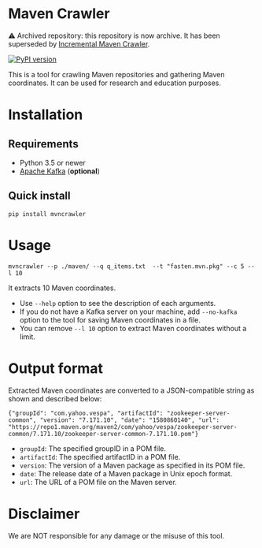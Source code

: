# Maven Crawler

⚠ Archived repository: this repository is now archive. It has been superseded by [Incremental Maven Crawler](https://github.com/fasten-project/incremental-maven-crawler).

[![PyPI version](https://badge.fury.io/py/mvncrawler.svg)](https://badge.fury.io/py/mvncrawler)

This is a tool for crawling Maven repositories and gathering Maven coordinates.
It can be used for research and education purposes.

# Installation
## Requirements

- Python 3.5 or newer
- [Apache Kafka](https://kafka.apache.org/quickstart) (**optional**)

## Quick install
```
pip install mvncrawler
```


# Usage
```
mvncrawler --p ./maven/ --q q_items.txt  --t "fasten.mvn.pkg" --c 5 --l 10
```
It extracts 10 Maven coordinates. 
- Use `--help` option to see the description of each arguments.
- If you do not have a Kafka server on your machine, add `--no-kafka` option to the tool for saving Maven coordinates in a file.
- You can remove `--l 10` option to extract Maven coordinates without a limit.

# Output format
Extracted Maven coordinates are converted to a JSON-compatible string as shown and described below:
```
{"groupId": "com.yahoo.vespa", "artifactId": "zookeeper-server-common", "version": "7.171.10", "date": "1580860140", "url": "https://repo1.maven.org/maven2/com/yahoo/vespa/zookeeper-server-common/7.171.10/zookeeper-server-common-7.171.10.pom"}
```

- `groupId`: The specified groupID in a POM file.
- `artifactId`: The specified artifactID in a POM file.
- `version`: The version of a Maven package as specified in its POM file.
- `date`: The release date of a Maven package in Unix epoch format.
- `url`: The URL of a POM file on the Maven server.

# Disclaimer
We are NOT responsible for any damage or the misuse of this tool.
